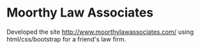 # Moorthy Law Associates
Developed the site http://www.moorthylawassociates.com/ using html/css/bootstrap for a friend's law firm.